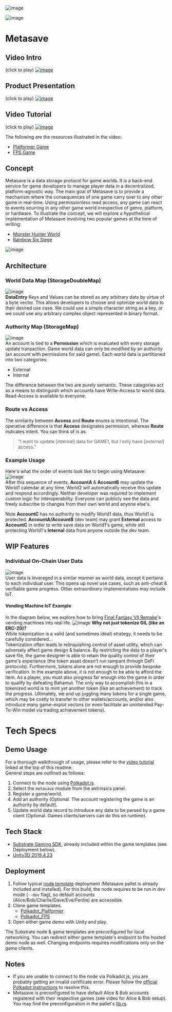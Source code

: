 ![image](https://github.com/kilogold/Metasave/assets/1028926/c76e18b2-b18c-4c32-9d69-724b0f9b2a4f)

![image](https://github.com/kilogold/Metasave/assets/1028926/91415c13-35b7-4556-ac3c-19789c94587a)

# Metasave
## Video Intro 
(click to play)
[![image](https://user-images.githubusercontent.com/1028926/141672480-4ab24560-a71d-4fe2-bf7f-845a9053e0af.png)](https://www.youtube.com/watch?v=rfkjQQ0yccw)

## Product Presentation
(click to play)
[![image](https://github.com/kilogold/Metasave/assets/1028926/fc7c30e4-927a-43b4-a5cc-7ccf31be446d)](https://youtu.be/42r33VnvF3Q)

## Video Tutorial
(click to play)
[![image](https://user-images.githubusercontent.com/1028926/139475111-90bc8c40-ef4a-4c10-a520-7ff8d3468668.png)](https://www.youtube.com/watch?v=oZd8Vu2ZqiQ)

The following are the resources illustrated in the video:
* [Platformer Game](https://dev.azure.com/bonillakelvin/MetaSave/_git/Polkadot_Platformer)
* [FPS Game](https://dev.azure.com/bonillakelvin/MetaSave/_git/Polkadot_FPS)

## Concept
Metasave is a data storage protocol for game worlds. It is a back-end service for game developers to manage player data in a decentralized, platform-agnostic way. The main goal of Metasave is to provide a mechanism where the consequences of one game carry over to any other game in real-time. Using permissionless read access, any game can react to events ocurring in any other game world irrespective of genre, platform, or hardware. To illustrate the concept, we will explore a hypothetical implementation of Metasave involving two popular games at the time of writing: 
* [Monster Hunter World](http://www.monsterhunterworld.com/us/)
* [Rainbow Six Siege](https://www.ubisoft.com/en-gb/game/rainbow-six/siege)

![image](https://user-images.githubusercontent.com/1028926/138626583-67dbe1a2-6991-43bc-bfd9-f45712ea6b8e.png)

## Architecture
### World Data Map (StorageDoubleMap)
![image](https://user-images.githubusercontent.com/1028926/138798123-5ba5866e-e222-4d33-a4a8-facd31159213.png)  
**DataEntry** Keys and Values can be stored as any arbitrary data by virtue of a byte vector. This allows developers to choose and optimize world data to their desired use case. We could use a simple character string as a key, or we could use any arbitrary complex object represented in binary format.
### Authority Map (StorageMap)
![image](https://user-images.githubusercontent.com/1028926/138798404-5e994e26-8d95-4a24-a150-d7ea4717105c.png)  
An account is tied to a **Permission** which is evaluated with every storage update transaction. Game world data can only be modified by an authority (an account with permissions for said game). Each world data is partitioned into two categories:
* External
* Internal

The difference between the two are purely semantic. These categories act as a means to distinguish which accounts have Write-Access to world data. Read-Access is available to everyone.

### Route vs Access  
The similarity between **Access** and **Route** enums is intentional. The operative difference is that **Access** designates permission, whereas **Route** indicates intent. You can think of is as:

> "I want to update [*internal*] data for GAME1, but I only have [*external*] access."

### Example Usage
Here's what the order of events look like to begin using Metasave:  
![image](https://user-images.githubusercontent.com/1028926/138800337-314bd68c-d573-46a2-b71c-dfa341920ce9.png)  
After this sequence of events, **AccountA** & **AccountB** may update the World1 calendar at any time. World2 will automatically receive this update and respond accordingly. 
Neither developer was required to implement custom logic for interoperability. Everyone can publicly see the data and freely subscribe to changes from their own world and anyone else's.  

Note **AccountC** has no authority to modify World1 data, thus World1 is protected. **AccountA/AccountB** (dev team) may grant **External** access to **AccountC** in order to write save data on World1's game, while still protecting World1's **Internal** data from anyone outside the dev team. 


## WIP Features
### Individual On-Chain User Data
![image](https://user-images.githubusercontent.com/1028926/141663167-cb933bdc-4e5d-4f0d-97e0-d3c83cd99146.png)  
User data is leveraged in a similar manner as world data, except it pertains to each individual user. This opens up novel use cases, such as anti-cheat & verifiable game progress. Other extraordinary implementations may include IoT.

#### Vending Machine IoT Example
In the diagram below, we explore how to bring [Final Fantasy VII Remake](https://www.playstation.com/en-us/games/final-fantasy-vii-remake/)'s vending machines into real life. 
![image](https://user-images.githubusercontent.com/1028926/139705304-0e95736c-9843-4a55-ac29-c593a15854f2.png)
**Why not just tokenize GIL (like an ERC-20)?**  
While tokenization is a valid (and sometimes ideal) strategy, it needs to be carefully considered...  
Tokenization often leads to relinquishing control of asset utility, which can adversely affect game design & balance. By restricting the data to a player's save file, the game designer is able to retain the quality control of their game's experience (the token asset doesn't run rampant through DeFi protocols). Furthermore, tokens alone are not enough to provide bespoke verification. In the example above, it is not enough to be able to afford the item. As a player, you must also progress far enough into the game in order to qualify by defeating Bahamut. The only way to accomplish this in a tokenized world is to mint yet another token (like an achievement) to track the progress. Ultimately, we end up juggling many tokens for a single game, which may be costly to transfer to other wallets/accounts, and/or also introduce many game-explot vectors (or even facilitate an unintended Pay-To-Win model via trading achievement tokens).

# Tech Specs
## Demo Usage
 For a thorough walkthrough of usage, please refer to the [video tutorial](https://www.youtube.com/watch?v=oZd8Vu2ZqiQ) linked at the top of this readme.  
General steps are outlined as follows:
1) Connect to the node using [Polkadot.js](https://polkadot.js.org/apps/#/explorer).
1) Select the `metasave` module from the extrinsics panel.
1) Register a game/world.
1) Add an authority (Optional. The account registering the game is an authority by default).
1) Update world data record to introduce any data to be parsed by a game client (Optional. Games clients/servers can do this on runtime).

## Tech Stack
*  [Substrate Gaming SDK](https://github.com/SubstrateGaming), already included within the game templates (see Deployment below).
*  [Unity3D 2019.4.23](https://unity3d.com/unity/whats-new/2019.4.23)

## Deployment
1)  Follow typical [node template](https://github.com/substrate-developer-hub/substrate-node-template/tree/v0.9.40) deployment (Metasave pallet is already included and installed). For this build, the node requires to be run in dev mode (`--dev` flag), so default accounts (Alice/Bob/Charlie/Dave/Eve/Ferdie) are accessible.  
1) Clone game templates.
    * [Polkadot_Platformer](https://dev.azure.com/bonillakelvin/MetaSave/_git/Polkadot_Platformer?version=GBweb3-hackfest)
    * [Polkadot_FPS](https://dev.azure.com/bonillakelvin/MetaSave/_git/Polkadot_FPS?version=GBweb3-hackfest)
1)  Open either game demo with Unity and play.

The Substrate node & game templates are preconfigured for local networking. You can redirect either game template's endpoint to the hosted demo node as well. Changing endpoints requires modifications only on the game clients.

## Notes
*  If you are unable to connect to the node via Polkadot.js, you are probably getting an invalid certificate error. Please follow the [official Polkadot instructions](https://wiki.polkadot.network/docs/maintain-wss#importing-the-certificate) to resolve this.
*  Metasave is preconfigured to have default Alice & Bob accounts registered with their respective games (see video for Alice & Bob setup). You may find the preconfiguration in the pallet's [lib.rs](https://github.com/kilogold/Metasave/blob/58ea78ee58966c82800c13d34c44e67bfc705c3e/pallets/metasave/src/lib.rs#L142).

